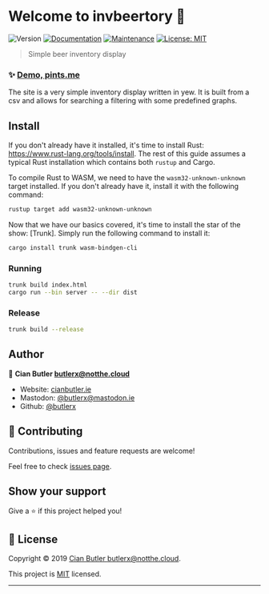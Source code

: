 # Welcome to invbeertory 👋

![Version](https://img.shields.io/badge/version-0.1.0-blue.svg?cacheSeconds=2592000)
[![Documentation](https://img.shields.io/badge/documentation-yes-brightgreen.svg)](https://github.com/butlerx/invbeertory#readme)
[![Maintenance](https://img.shields.io/badge/Maintained%3F-yes-green.svg)](https://github.com/butlerx/invbeertory/graphs/commit-activity)
[![License: MIT](https://img.shields.io/github/license/butlerx/invbeertory)](https://github.com/butlerx/invbeertory/blob/master/LICENSE)

> Simple beer inventory display

### ✨ [Demo, pints.me](https://pints.me)

The site is a very simple inventory display written in yew. It is built from a
csv and allows for searching a filtering with some predefined graphs.

## Install

If you don't already have it installed, it's time to install Rust:
<https://www.rust-lang.org/tools/install>. The rest of this guide assumes a
typical Rust installation which contains both `rustup` and Cargo.

To compile Rust to WASM, we need to have the `wasm32-unknown-unknown` target
installed. If you don't already have it, install it with the following command:

```bash
rustup target add wasm32-unknown-unknown
```

Now that we have our basics covered, it's time to install the star of the show:
[Trunk]. Simply run the following command to install it:

```bash
cargo install trunk wasm-bindgen-cli
```

### Running

```bash
trunk build index.html
cargo run --bin server -- --dir dist
```

### Release

```bash
trunk build --release
```

## Author

👤 **Cian Butler <butlerx@notthe.cloud>**

- Website: [cianbutler.ie](https://cianbutler.ie)
- Mastodon: [@butlerx@mastodon.ie](https://mastodon.ie/@butlerx)
- Github: [@butlerx](https://github.com/butlerx)

## 🤝 Contributing

Contributions, issues and feature requests are welcome!

Feel free to check [issues page](https://github.com/butlerx/invbeertory/issues).

## Show your support

Give a ⭐️ if this project helped you!

## 📝 License

Copyright © 2019
[Cian Butler <butlerx@notthe.cloud>](https://github.com/butlerx).

This project is
[MIT](https://github.com/butlerx/invbeertory/blob/master/LICENSE) licensed.

---
